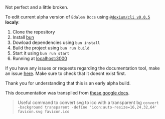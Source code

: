Not perfect and a little broken.

To edit current alpha version of `Edalem Docs` using [`@doxium/cli v0.0.5`](https://www.npmjs.com/package/@doxium/cli) **localy**:

1. Clone the repository
2. Install [bun](https://bun.sh/)
3. Dowload dependencies using `bun install`
4. Build the project using `bun run build`
5. Start it using `bun run start`
6. Running at [localhost:3000](http://localhost:3000)

If you have any issues or requests regarding the documentation tool, make an issue [here](https://github.com/konyogony/Doxium/issues). Make sure to check that it doesnt exist first.

Thank you for understanding that this is an early alpha build.

This documentation was transpiled from [these google docs](https://docs.google.com/document/d/1s3VY4R5UY4mPwIIz1OtOUz5UEnbo2E7Evy3ZAPo0Yok/edit?usp=sharing).

> Useful command to convert svg to ico with a transparent bg
> `convert -background transparent -define 'icon:auto-resize=16,24,32,64' favicon.svg favicon.ico`
